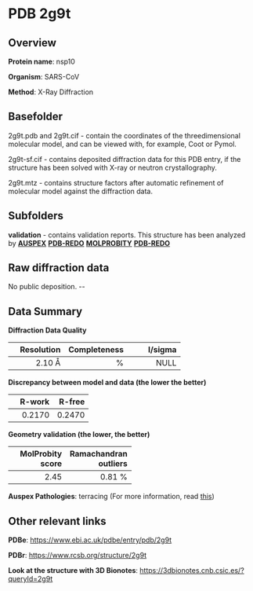 # PDB 2g9t

## Overview

**Protein name**: nsp10

**Organism**: SARS-CoV

**Method**: X-Ray Diffraction

## Basefolder

2g9t.pdb and 2g9t.cif - contain the coordinates of the threedimensional molecular model, and can be viewed with, for example, Coot or Pymol.

2g9t-sf.cif - contains deposited diffraction data for this PDB entry, if the structure has been solved with X-ray or neutron crystallography.

2g9t.mtz - contains structure factors after automatic refinement of molecular model against the diffraction data.

## Subfolders





**validation** - contains validation reports. This structure has been analyzed by [**AUSPEX**](https://github.com/thorn-lab/coronavirus_structural_task_force/tree/master/pdb/nsp10/SARS-CoV/2g9t/validation/auspex) [**PDB-REDO**](https://github.com/thorn-lab/coronavirus_structural_task_force/tree/master/pdb/nsp10/SARS-CoV/2g9t/validation/pdb-redo) [**MOLPROBITY**](https://github.com/thorn-lab/coronavirus_structural_task_force/tree/master/pdb/nsp10/SARS-CoV/2g9t/validation/molprobity) [**PDB-REDO**](https://github.com/thorn-lab/coronavirus_structural_task_force/blob/master/pdb/nsp10/SARS-CoV/2g9t/validation/Xtriage_output.log) 

## Raw diffraction data

No public deposition. --<br> 

## Data Summary
**Diffraction Data Quality**

|   | Resolution | Completeness| I/sigma |
|---|-------------:|----------------:|--------------:|
|   |2.10 Å|      %|<img width=50/>NULL |

**Discrepancy between model and data (the lower the better)**

|   | **R-work**| **R-free**   
|---|-------------:|----------------:|           
||  0.2170|  0.2470|

**Geometry validation (the lower, the better)**

|   |**MolProbity<br>score**| **Ramachandran<br>outliers** 
|---|-------------:|----------------:|
||  2.45|  0.81 %|

**Auspex Pathologies**: terracing  (For more information, read [this](https://github.com/thorn-lab/coronavirus_structural_task_force/blob/master/pdb/nsp10/SARS-CoV/2g9t/validation/auspex/2g9t_auspex_comments.txt))

 



## Other relevant links 
**PDBe**:  https://www.ebi.ac.uk/pdbe/entry/pdb/2g9t
 
**PDBr**: https://www.rcsb.org/structure/2g9t 

**Look at the structure with 3D Bionotes**: https://3dbionotes.cnb.csic.es/?queryId=2g9t

